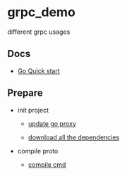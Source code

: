 # grpc_demo
different grpc usages

## Docs
- [Go Quick start](https://grpc.io/docs/languages/go/quickstart/)

## Prepare
- init project

  - [update go proxy](https://goproxy.io/zh/)

  - [download all the dependencies](https://golangbyexample.com/go-mod-tidy/)

- compile proto

  - [compile cmd](go_kit/pb/compile.sh)
